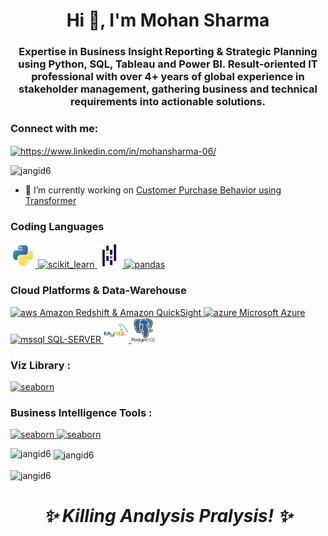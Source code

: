 <h1 align="center"> Hi 👋, I'm Mohan Sharma</h1>
<h3 align="center">Expertise in Business Insight Reporting & Strategic Planning using Python, SQL, Tableau and Power BI. Result-oriented IT professional with over 4+ years of global experience in stakeholder management, gathering business and technical requirements into actionable solutions.</h3>

<h3 align="left">Connect with me:</h3>
<p align="left">
<a href="https://linkedin.com/in/https://www.linkedin.com/in/mohansharma-06/" target="blank"><img align="center" src="https://raw.githubusercontent.com/rahuldkjain/github-profile-readme-generator/master/src/images/icons/Social/linked-in-alt.svg" alt="https://www.linkedin.com/in/mohansharma-06/" height="30" width="40" /></a>
</p>

<p align="left"> <img src="https://komarev.com/ghpvc/?username=jangid6&label=Profile%20views&color=0e75b6&style=flat" alt="jangid6" /> </p>

- 🔭 I’m currently working on [Customer Purchase Behavior using Transformer](https://github.com/jangid6/CustomerSegmentationBigData/)



<h3 align="left"> Coding Languages </h3>
<p align="left"> 
<a href="https://www.python.org" target="_blank" rel="noreferrer"> <img src="https://raw.githubusercontent.com/devicons/devicon/master/icons/python/python-original.svg" alt="python" width="40" height="40"/> </a> <a href="https://scikit-learn.org/" target="_blank" rel="noreferrer"> <img src="https://upload.wikimedia.org/wikipedia/commons/0/05/Scikit_learn_logo_small.svg" alt="scikit_learn" width="40" height="40"/> </a> <a href="https://pandas.pydata.org/" target="_blank" rel="noreferrer"> <img src="https://raw.githubusercontent.com/devicons/devicon/2ae2a900d2f041da66e950e4d48052658d850630/icons/pandas/pandas-original.svg" alt="pandas" width="40" height="40"/> </a><a href="https://pandas.pydata.org/" target="_blank" rel="noreferrer"> <img src=https://1000logos.net/wp-content/uploads/2020/08/MySQL-Logo.png alt="pandas" width="40" height="40"/> </a>
</p>

<h3 align="left"> Cloud Platforms &  Data-Warehouse  </h3>
<p align="left"> 
<a href="https://aws.amazon.com" target="_blank" rel="noreferrer"> <img src="https://upload.wikimedia.org/wikipedia/commons/5/5c/AWS_Simple_Icons_AWS_Cloud.svg" alt="aws" width="40" height="40"/> Amazon Redshift & Amazon QuickSight </a> <a href="https://azure.microsoft.com/en-in/" target="_blank" rel="noreferrer"> <img src="https://www.vectorlogo.zone/logos/microsoft_azure/microsoft_azure-icon.svg" alt="azure" width="40" height="40"/> Microsoft Azure  </a> <a href="https://www.microsoft.com/en-us/sql-server" target="_blank" rel="noreferrer"> <img src="https://www.svgrepo.com/show/303229/microsoft-sql-server-logo.svg" alt="mssql" width="40" height="40"/> SQL-SERVER </a> <a href="https://www.mysql.com/" target="_blank" rel="noreferrer"> <img src="https://raw.githubusercontent.com/devicons/devicon/master/icons/mysql/mysql-original-wordmark.svg" alt="mysql" width="40" height="40"/> </a> <a href="https://www.postgresql.org" target="_blank" rel="noreferrer"> <img src="https://raw.githubusercontent.com/devicons/devicon/master/icons/postgresql/postgresql-original-wordmark.svg" alt="postgresql" width="40" height="40"/> </a> 
</p>

<h3 align="left">Viz Library : </h3>
<p align="left"> 
 <a href="https://seaborn.pydata.org/" target="_blank" rel="noreferrer"> <img src="https://seaborn.pydata.org/_images/logo-mark-lightbg.svg" alt="seaborn" width="40" height="40"/> </a> 
</p>

<h3 align="left">Business Intelligence Tools : </h3>
<p align="left"> 
<a href="https://www.tableau.com/en-gb" target="_blank" rel="noreferrer"> <img src="https://workforceedtech.org/wp-content/uploads/2019/03/Tableau_Logo_resized.png" alt="seaborn" width="40" height="40"/> </a> <a href="https://www.tableau.com/en-gb" target="_blank" rel="noreferrer"> <img src="https://scope.mt/wp-content/uploads/2022/03/PowerBI_Vendor_Product_Logo.svg" alt="seaborn" width="40" height="40"/> </a> 
</p>

<p><img align="left" src="https://github-readme-stats.vercel.app/api/top-langs?username=jangid6&show_icons=true&locale=en&layout=compact" alt="jangid6" /></p>

<p>&nbsp;<img align="center" src="https://github-readme-stats.vercel.app/api?username=jangid6&show_icons=true&locale=en" alt="jangid6" /></p>
<p><img align="center" src="https://github-readme-streak-stats.herokuapp.com/?user=jangid6&" alt="jangid6" /></p>

<h1 align='center'><i>✨ Killing Analysis Pralysis! ✨</i></h1>

